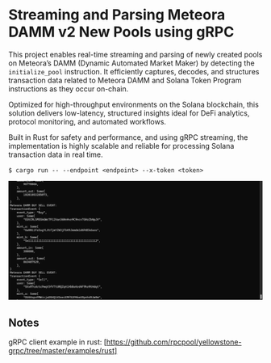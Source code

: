 # Streaming and Parsing Meteora DAMM v2 New Pools using gRPC

This project enables real-time streaming and parsing of newly created pools on Meteora’s DAMM (Dynamic Automated Market Maker) by detecting the `initialize_pool` instruction.
It efficiently captures, decodes, and structures transaction data related to Meteora DAMM and Solana Token Program instructions as they occur on-chain.

Optimized for high-throughput environments on the Solana blockchain, this solution delivers low-latency, structured insights ideal for DeFi analytics, protocol monitoring, and automated workflows.

Built in Rust for safety and performance, and using gRPC streaming, the implementation is highly scalable and reliable for processing Solana transaction data in real time.


```
$ cargo run -- --endpoint <endpoint> --x-token <token>
```

![screenshot](assets/usage-screenshot.png?raw=true "Screenshot")

## Notes

gRPC client example in rust: [https://github.com/rpcpool/yellowstone-grpc/tree/master/examples/rust]